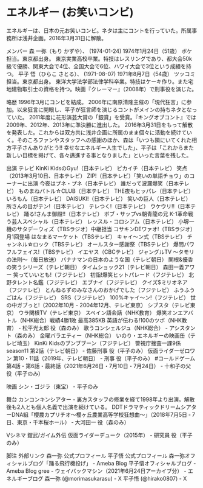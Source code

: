 # エネルギー (お笑いコンビ)

エネルギーは、日本の元お笑いコンビ。ネタは主にコントを行っていた。所属事務所は浅井企画。2016年3月31日に解散。

メンバー
森 一弥（もり かずや）、 (1974-01-24) 1974年1月24日（51歳）
ボケ担当。東京都出身。
東京実業高校卒業。特技はレスリングであり、都大会50k級で優勝、関東大会で4位、全国大会で6位、ハワイ大会で3位という成績を持つ。
平子 悟（ひらこ さとる）、 (1971-08-07) 1971年8月7日（54歳）
ツッコミ担当。東京都出身。
東洋大学法学部法律学科卒業。特技はケーキ作り。また宅地建物取引士の資格を持つ。映画『クレーマー』（2008年）で刑事役を演じた。

略歴
1996年3月にコンビを結成。
2006年に南原清隆主催の「現代狂言」に参加。以来狂言に開眼し、平子が狂言師を演じるコントがメインの持ちネタとなっていた。
2011年度に花形演芸大賞の「銀賞」を受賞。『キングオブコント』では2009年、2012年、2013年に準決勝に進出した。
2016年3月31日をもって解散を発表した。これからは双方共に浅井企画に所属のまま個々に活動を続けていく。そのころファンやスタッフへの感謝のほか、森は「いつも隣にいてくれた相方平子さんありがとう!! 幸せなエネルギー人生でした」、平子は「これからまた新しい目標を掲げて、各々邁進する事となりました」といった言葉を残した。

出演
テレビ
KinKi KidsのGyu!（日本テレビ）
ピカイチ（日本テレビ）
笑点（2013年3月10日、日本テレビ）
ZIP!（日本テレビ）「笑いの単語チョウ」のコーナーに出演
今夜はプネ・プネ（日本テレビ）
誰だって波瀾爆笑（日本テレビ）
ものまねバトル☆CLUB（日本テレビ）
THE夜もヒッパレ（日本テレビ）
いろもん（日本テレビ）
DAISUKI!（日本テレビ）
笑いの巨人（日本テレビ）
所さんの目がテン!（日本テレビ）
テレつく!（日本テレビ）
ウケウリ!!（日本テレビ）
踊る!さんま御殿!!（日本テレビ）
ボブ・サップvs朝青龍の兄 K-1革命戦う芸人スペシャル（日本テレビ）
レッスル・コロシアム（日本テレビ）
小堺一機のサタデーウィズ（TBSラジオ）中継担当
コサキンDEワァオ!（TBSラジオ）月1回登場
はなまるマーケット（TBSテレビ）
キャイ〜ン式（TBSテレビ）
チャンネル☆ロック（TBSテレビ）
オールスター感謝祭（TBSテレビ）
爆問パワフルフェイス!（TBSテレビ）
イエヤス（CBCテレビ）
ジャングルTV 〜タモリの法則〜（毎日放送）
バナナマンの日本のような国（テレビ朝日）
関根&優香の笑うシリーズ（テレビ朝日）
タイムショック21（テレビ朝日）
森田一義アワー 笑っていいとも!（フジテレビ）
初詣!爆笑ヒットパレード（フジテレビ）
北野タレント名鑑（フジテレビ）
エブナイ（フジテレビ）
クイズ$ミリオネア（フジテレビ）
とんねるずのみなさんのおかげでした（フジテレビ）
ふうふうごはん（フジテレビ）
SRS（フジテレビ）
100%キャイ〜ン!（フジテレビ）
世の中ガブっと!（2002年10月 - 2004年12月、テレビ東京）
シブスタ（テレビ東京）
ウラ関根TV（テレビ東京）
スペイン語会話（NHK教育）
爆笑オンエアバトル（NHK総合）戦績4勝1敗 最高385KB
英語が伝わる!100のツボ（NHK教育） - 松平光太郎 役（森のみ）
歌うコンシェルジュ（NHK総合） - アシスタント（森のみ）
金曜バラエティー（NHK総合）
いのり・エネルギーの映画缶（テレビ埼玉）
KinKi Kidsのブンブブーン（フジテレビ）
警視庁捜査一課9係 season11 第2話（テレビ朝日） - 佐藤刑事 役（平子のみ）
仮面ライダーゼロワン 第10・11話（2019年、テレビ朝日） - 刑事 役（平子のみ）
#コールドゲーム 第4話・第6話・最終話（2021年6月26日・7月10日・7月24日） - 十和子の父 役（平子のみ）

映画
シン・ゴジラ（東宝） - 平子のみ

舞台
カンコンキンシアター - 裏方スタッフの修業を経て1998年より出演。解散後も2人とも個人名義で出演を続けている。
DDTドラマティックドリームシアターDNA組「櫻農カプリチオ〜櫻ヶ丘農業高等学校狂想曲〜」（2018年7月5日 ‐ 7日、東京・千本桜ホール） ‐ 大河田一 役（森のみ）

Vシネマ
鎧武/ガイム外伝 仮面ライダーデューク（2015年） - 研究員 役（平子のみ）

脚注
外部リンク
森一弥 公式プロフィール
平子悟 公式プロフィール
森一弥オフィシャルブログ「踊る飛行機投げ」 - Ameba Blog
平子悟オフィシャルブログ - Ameba Blog
gree - ウェイバックマシン（2021年6月24日アーカイブ分） - エネルギーブログ
森一弥 (@morimasukarasu) - X
平子悟 (@hirako0807) - X